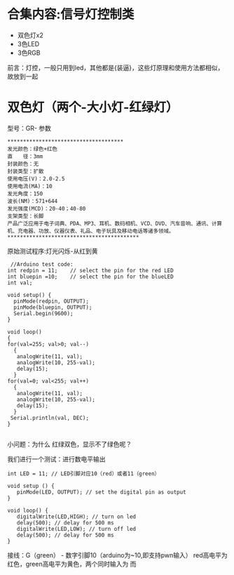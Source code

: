 # 合集内容:信号灯控制类
- 双色灯x2
- 3色LED
- 3色RGB



前言：灯控，一般只用到led，其他都是{装逼}，这些灯原理和使用方法都相似，故放到一起

# 双色灯（两个-大小灯-红绿灯） 
型号：GR-
参数
```
*************************************
发光颜色：绿色+红色
直　　径：3mm
封装颜色：无
封装类型：扩散
使用电压(V)：2.0-2.5
使用电流(MA)：10
发光角度：150
波长(NM)：571+644
发光强度(MCD)：20-40；40-80
支架类型：长脚
产品广泛应用于电子词典、PDA、MP3、耳机、数码相机、VCD、DVD、汽车音响、通讯、计算机、充电器、功放、仪器仪表、礼品、电子玩具及移动电话等诸多领域。
******************************************

```
原始测试程序:灯光闪烁-从红到黄
```arduino
 //Arduino test code:
int redpin = 11;    // select the pin for the red LED
int bluepin =10;    // select the pin for the blueLED
int val;

void setup() {
  pinMode(redpin, OUTPUT);
  pinMode(bluepin, OUTPUT);
  Serial.begin(9600);
}

void loop() 
{
for(val=255; val>0; val--)
  {
   analogWrite(11, val);
   analogWrite(10, 255-val);
   delay(15); 
  }
for(val=0; val<255; val++)
  {
   analogWrite(11, val);
   analogWrite(10, 255-val);
   delay(15); 
  }
 Serial.println(val, DEC);
}


```

小问题：为什么 红绿双色，显示不了绿色呢？

我们进行一个测试：进行数电平输出
```arduino
int LED = 11; // LED引脚对应10（red）或者11（green）

void setup () {
   pinMode(LED, OUTPUT); // set the digital pin as output
}

void loop() { 
   digitalWrite(LED,HIGH); // turn on led
   delay(500); // delay for 500 ms
   digitalWrite(LED,LOW); // turn off led
   delay(500); // delay for 500 ms
}
```
接线：G（green） - 数字引脚10（arduino为~10,即支持pwn输入）
red高电平为红色，green高电平为黄色，两个同时输入为
而